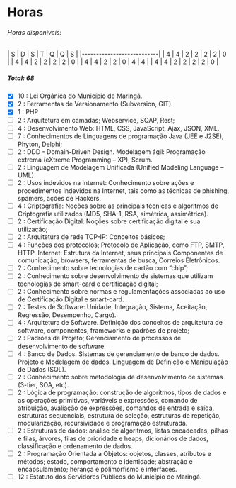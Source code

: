 # Horas

###### Horas disponíveis:

| S | D | S | T | Q | Q | S |
|---------------------------|
| 4 | 4 | 2 | 2 | 2 | 2 | 0 |
| 4 | 4 | 2 | 2 | 2 | 2 | 0 |
| 4 | 4 | 2 | 2 | 0 | 4 | 4 |
| 4 | 4 | 2 | 2 | 2 | 2 | 0 |

##### Total: 68

- [x] 10 : Lei Orgânica do Município de Maringá.
- [x] 2 : Ferramentas de Versionamento (Subversion, GIT).
- [x] 1 : PHP
- [ ] 2 : Arquitetura em camadas; Webservice, SOAP, Rest;
- [ ] 4 : Desenvolvimento Web: HTML, CSS, JavaScript, Ajax, JSON, XML.
- [ ] 7 : Conhecimentos de Linguagens de programação Java (JEE e J2SE), Phyton,
Delphi;
- [ ] 2 : DDD - Domain-Driven Design. Modelagem ágil: Programação extrema
(eXtreme Programming – XP), Scrum.
- [ ] 2 : Linguagem de Modelagem Unificada (Unified Modeling Language – UML).
- [ ] 2 : Usos indevidos na Internet: Conhecimento sobre ações e procedimentos
indevidos na Internet, tais como as técnicas de phishing, spamers, ações de
Hackers.
- [ ] 4 : Criptografia: Noções sobre as principais técnicas e algoritmos de
Criptografia utilizados (MD5, SHA-1, RSA, simétrica, assimétrica).
- [ ] 2 : Certificação Digital: Noções sobre certificação digital e sua
utilização;
- [ ] 2 : Arquitetura de rede TCP-IP: Conceitos básicos;
- [ ] 4 : Funções dos protocolos; Protocolo de Aplicação, como FTP, SMTP, HTTP.
Internet: Estrutura da Internet, seus principais Componentes de comunicação,
browsers, ferramentas de busca, Correios Eletrônicos.
- [ ] 2 : Conhecimento sobre tecnologias de cartão com “chip”;
- [ ] 2 : Conhecimento sobre desenvolvimento de sistemas que utilizam
tecnologias de smart-card e certificação digital;
- [ ] 2 : Conhecimento sobre normas e regulamentações associadas ao uso de
Certificação Digital e smart-card.
- [ ] 2 : Testes de Software: Unidade, Integração, Sistema, Aceitação,
Regressão, Desempenho, Cargo).
- [ ] 4 : Arquitetura de Software. Definição dos conceitos de arquitetura de
software, componentes, frameworks e padrões de projeto;
- [ ] 2 : Padrões de Projeto; Gerenciamento de processos de desenvolvimento de
software.
- [ ] 4 : Banco de Dados. Sistemas de gerenciamento de banco de dados. Projeto
e Modelagem de dados. Linguagem de Definição e Manipulação de Dados (SQL).
- [ ] 2 : Conhecimento sobre metodologia de desenvolvimento de sistemas (3-tier,
   SOA, etc).
- [ ] 2 : Lógica de programação: construção de algoritmos, tipos de dados e as
operações primitivas, variáveis e expressões, comando de atribuição, avaliação
de expressões, comandos de entrada e saída, estruturas sequenciais, estrutura
de seleção, estruturas de repetição, modularização, recursividade e programação
estruturada.
- [ ] 2 : Estruturas de dados: análise de algoritmos, listas encadeadas, pilhas
e filas, árvores, filas de prioridade e heaps, dicionários de dados,
classificação e ordenamento de dados.
- [ ] 2 : Programação Orientada a Objetos: objetos, classes, atributos e
métodos; estado, comportamento e identidade; abstração e encapsulamento;
herança e polimorfismo e interfaces.
- [ ] 12 : Estatuto dos Servidores Públicos do Município de Maringá.

